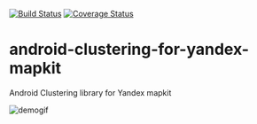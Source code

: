 [![Build Status](https://travis-ci.org/rasfandiyarov/android-clustering-for-yandex-mapkit.svg?branch=dev)](https://travis-ci.org/rasfandiyarov/android-clustering-for-yandex-mapkit)
[![Coverage Status](https://coveralls.io/repos/github/rasfandiyarov/android-clustering-for-yandex-mapkit/badge.svg?branch=dev)](https://coveralls.io/github/rasfandiyarov/android-clustering-for-yandex-mapkit?branch=dev)

# android-clustering-for-yandex-mapkit
Android Clustering library for Yandex mapkit

![demogif](/images/demo.gif)
